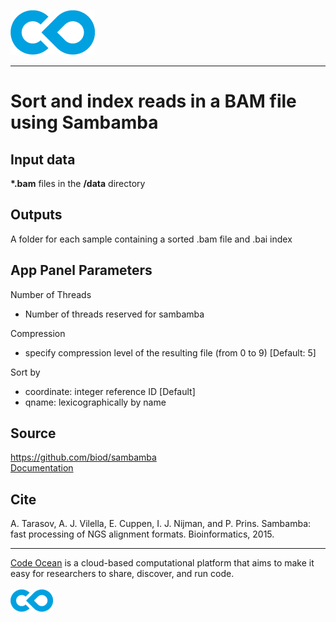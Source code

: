 [![Code Ocean Logo](images/CO_logo_135x72.png)](http://codeocean.com/product)

<hr>

# Sort and index reads in a BAM file using Sambamba


## Input data

**\*.bam** files in the **/data** directory

## Outputs

A folder for each sample containing a sorted .bam file and .bai index

## App Panel Parameters

Number of Threads
- Number of threads reserved for sambamba

Compression
- specify compression level of the resulting file (from 0 to 9) [Default: 5]

Sort by
- coordinate: integer reference ID [Default]
- qname: lexicographically by name


## Source 

https://github.com/biod/sambamba <br>
[Documentation](https://lomereiter.github.io/sambamba/docs/sambamba-sort.html)

## Cite

A. Tarasov, A. J. Vilella, E. Cuppen, I. J. Nijman, and P. Prins. Sambamba: fast processing of NGS alignment formats. Bioinformatics, 2015.

<hr>

[Code Ocean](https://codeocean.com/) is a cloud-based computational platform that aims to make it easy for researchers to share, discover, and run code.<br /><br />
[![Code Ocean Logo](images/CO_logo_68x36.png)](https://www.codeocean.com)
